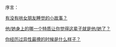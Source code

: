 序言：

[有没有哄女朋友睡觉的小故事？](https://www.zhihu.com/question/303430958)

[他/她身上的哪一个特质让你觉得这辈子就是他/她了？](https://www.zhihu.com/question/310903962)


[你经历过异性最撩的时候是什么样子？](https://www.zhihu.com/question/274542077)

